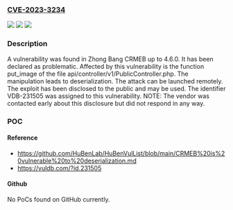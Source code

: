 ### [CVE-2023-3234](https://cve.mitre.org/cgi-bin/cvename.cgi?name=CVE-2023-3234)
![](https://img.shields.io/static/v1?label=Product&message=CRMEB&color=blue)
![](https://img.shields.io/static/v1?label=Version&message=%3D%204.0%20&color=brighgreen)
![](https://img.shields.io/static/v1?label=Vulnerability&message=CWE-502%20Deserialization&color=brighgreen)

### Description

A vulnerability was found in Zhong Bang CRMEB up to 4.6.0. It has been declared as problematic. Affected by this vulnerability is the function put_image of the file api/controller/v1/PublicController.php. The manipulation leads to deserialization. The attack can be launched remotely. The exploit has been disclosed to the public and may be used. The identifier VDB-231505 was assigned to this vulnerability. NOTE: The vendor was contacted early about this disclosure but did not respond in any way.

### POC

#### Reference
- https://github.com/HuBenLab/HuBenVulList/blob/main/CRMEB%20is%20vulnerable%20to%20deserialization.md
- https://vuldb.com/?id.231505

#### Github
No PoCs found on GitHub currently.

